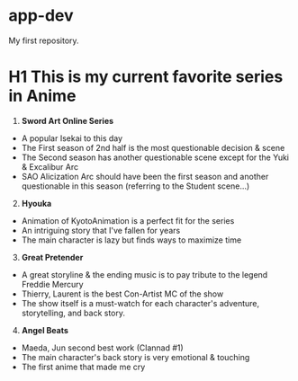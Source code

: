 # app-dev
 My first repository.

# H1 This is my current favorite series in Anime

1. **Sword Art Online Series**
- A popular Isekai to this day
- The First season of 2nd half is the most questionable decision & scene
- The Second season has another questionable scene except for the Yuki & Excalibur Arc
- SAO Alicization Arc should have been the first season and another questionable in this season (referring to the Student scene...)
  
2. **Hyouka**
- Animation of KyotoAnimation is a perfect fit for the series
- An intriguing story that I've fallen for years
- The main character is lazy but finds ways to maximize time

3. **Great Pretender**
- A great storyline & the ending music is to pay tribute to the legend Freddie Mercury
- Thierry, Laurent is the best Con-Artist MC of the show
- The show itself is a must-watch for each character's adventure, storytelling, and back story.

4. **Angel Beats**
- Maeda, Jun second best work (Clannad #1)
- The main character's back story is very emotional & touching
- The first anime that made me cry
